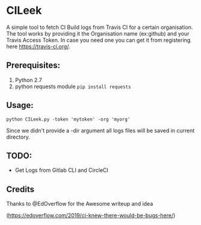 # CILeek
A simple tool to fetch CI Build logs from Travis CI for a certain organisation. 
The tool works by providing it the Organisation name (ex:github) and your Travis Access Token.
In case you need one you can get it from registering here https://travis-ci.org/.

## Prerequisites:
1. Python 2.7
2. python requests module `pip install requests`

## Usage:
`python CILeek.py -token 'mytoken' -org 'myorg'`

Since we didn't provide a -dir argument all logs files will be saved in current directory.

## TODO:
* Get Logs from Gitlab CLI and CircleCI

## Credits
Thanks to @EdOverflow for the Awesome writeup and idea 

(https://edoverflow.com/2019/ci-knew-there-would-be-bugs-here/)
